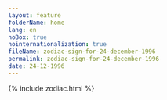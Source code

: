 ```yaml
---
layout: feature
folderName: home
lang: en
noBox: true
nointernationalization: true
fileName: zodiac-sign-for-24-december-1996
permalink: zodiac-sign-for-24-december-1996
date: 24-12-1996
---
```

{% include zodiac.html %}
